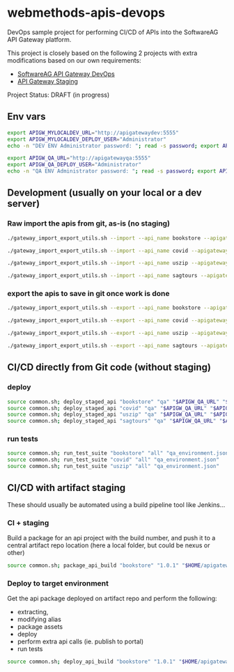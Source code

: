 # webmethods-apis-devops

DevOps sample project for performing CI/CD of APIs into the SoftwareAG API Gateway platform.

This project is closely based on the following 2 projects with extra modifications based on our own requirements:
 - [SoftwareAG API Gateway DevOps](https://github.com/SoftwareAG/webmethods-api-gateway-devops)
 - [API Gateway Staging](https://github.com/thesse1/webmethods-api-gateway-staging)

Project Status: DRAFT (in progress)

## Env vars

```bash
export APIGW_MYLOCALDEV_URL="http://apigatewaydev:5555"
export APIGW_MYLOCALDEV_DEPLOY_USER="Administrator"
echo -n "DEV ENV Administrator password: "; read -s password; export APIGW_MYLOCALDEV_DEPLOY_PASSWORD=$password
```

```bash
export APIGW_QA_URL="http://apigatewayqa:5555"
export APIGW_QA_DEPLOY_USER="Administrator"
echo -n "QA ENV Administrator password: "; read -s password; export APIGW_QA_DEPLOY_PASSWORD=$password
```

## Development (usually on your local or a dev server)

### Raw import the apis from git, as-is (no staging)

```bash
./gateway_import_export_utils.sh --import --api_name bookstore --apigateway_url $APIGW_MYLOCALDEV_URL --username $APIGW_MYLOCALDEV_DEPLOY_USER --password $APIGW_MYLOCALDEV_DEPLOY_PASSWORD

./gateway_import_export_utils.sh --import --api_name covid --apigateway_url $APIGW_MYLOCALDEV_URL --username $APIGW_MYLOCALDEV_DEPLOY_USER --password $APIGW_MYLOCALDEV_DEPLOY_PASSWORD

./gateway_import_export_utils.sh --import --api_name uszip --apigateway_url $APIGW_MYLOCALDEV_URL --username $APIGW_MYLOCALDEV_DEPLOY_USER --password $APIGW_MYLOCALDEV_DEPLOY_PASSWORD

./gateway_import_export_utils.sh --import --api_name sagtours --apigateway_url $APIGW_MYLOCALDEV_URL --username $APIGW_MYLOCALDEV_DEPLOY_USER --password $APIGW_MYLOCALDEV_DEPLOY_PASSWORD
```

### export the apis to save in git once work is done

```bash
./gateway_import_export_utils.sh --export --api_name bookstore --apigateway_url $APIGW_MYLOCALDEV_URL --username $APIGW_MYLOCALDEV_DEPLOY_USER --password $APIGW_MYLOCALDEV_DEPLOY_PASSWORD

./gateway_import_export_utils.sh --export --api_name covid --apigateway_url $APIGW_MYLOCALDEV_URL --username $APIGW_MYLOCALDEV_DEPLOY_USER --password $APIGW_MYLOCALDEV_DEPLOY_PASSWORD

./gateway_import_export_utils.sh --export --api_name uszip --apigateway_url $APIGW_MYLOCALDEV_URL --username $APIGW_MYLOCALDEV_DEPLOY_USER --password $APIGW_MYLOCALDEV_DEPLOY_PASSWORD

./gateway_import_export_utils.sh --export --api_name sagtours --apigateway_url $APIGW_MYLOCALDEV_URL --username $APIGW_MYLOCALDEV_DEPLOY_USER --password $APIGW_MYLOCALDEV_DEPLOY_PASSWORD
```

## CI/CD directly from Git code (without staging)

### deploy

```bash
source common.sh; deploy_staged_api "bookstore" "qa" "$APIGW_QA_URL" "$APIGW_QA_DEPLOY_USER" "$APIGW_QA_DEPLOY_PASSWORD"
source common.sh; deploy_staged_api "covid" "qa" "$APIGW_QA_URL" "$APIGW_QA_DEPLOY_USER" "$APIGW_QA_DEPLOY_PASSWORD"
source common.sh; deploy_staged_api "uszip" "qa" "$APIGW_QA_URL" "$APIGW_QA_DEPLOY_USER" "$APIGW_QA_DEPLOY_PASSWORD"
source common.sh; deploy_staged_api "sagtours" "qa" "$APIGW_QA_URL" "$APIGW_QA_DEPLOY_USER" "$APIGW_QA_DEPLOY_PASSWORD"
```

### run tests

```bash
source common.sh; run_test_suite "bookstore" "all" "qa_environment.json"
source common.sh; run_test_suite "covid" "all" "qa_environment.json"
source common.sh; run_test_suite "uszip" "all" "qa_environment.json"
```

## CI/CD with artifact staging

These should usually be automated using a build pipeline tool like Jenkins...

### CI + staging

Build a package for an api project with the build number, and push it to a central artifact repo location (here a local folder, but could be nexus or other)

```bash
source common.sh; package_api_build "bookstore" "1.0.1" "$HOME/apigatewaycirepo"
```

### Deploy to target environment

Get the api package deployed on artifact repo and perform the following:
- extracting, 
- modifying alias 
- package assets
- deploy
- perform extra api calls (ie. publish to portal)
- run tests

```bash
source common.sh; deploy_api_build "bookstore" "1.0.1" "$HOME/apigatewaycirepo" "qa" "$APIGW_QA_URL" "$APIGW_QA_DEPLOY_USER" "$APIGW_QA_DEPLOY_PASSWORD"
```
